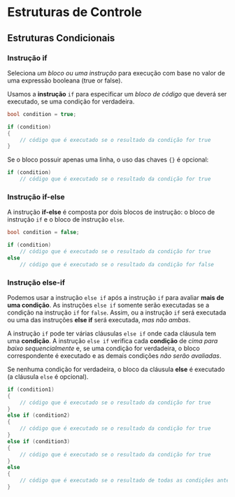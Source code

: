 # Estruturas de Controle

## Estruturas Condicionais

### Instrução if

Seleciona *um bloco ou uma instrução* para execução com base no valor de uma expressão booleana (true or false).

Usamos a **instrução** `if` para especificar um *bloco de código* que deverá ser executado, se uma condição for verdadeira.

```csharp
bool condition = true;

if (condition)
{
    // código que é executado se o resultado da condição for true
}
```

Se o bloco possuir apenas uma linha, o uso das chaves `{}` é opcional:

```csharp
if (condition)
    // código que é executado se o resultado da condição for true
```

### Instrução if-else

A instrução **if-else** é composta por dois blocos de instrução: o bloco de instrução `if` e o bloco de instrução `else`.

```csharp
bool condition = false;

if (condition)
    // código que é executado se o resultado da condição for true
else
    // código que é executado se o resultado da condição for false
```

### Instrução else-if

Podemos usar a instrução `else if` após a instrução `if` para avaliar **mais de uma condição**. As instruções `else if` somente serão executadas se a condição na instrução `if` for `false`. Assim, ou a instrução `if` será executada ou uma das instruções **else if** será executada, *mas não ambas*.

A instrução `if` pode ter várias cláusulas `else if` onde cada cláusula tem uma **condição**. A instrução `else if` verifica cada **condição** de *cima para baixo sequencialmente* e, se uma condição for verdadeira, o bloco correspondente é executado e as demais condições *não serão avaliadas*.

Se nenhuma condição for verdadeira, o bloco da cláusula **else** é executado (a cláusula `else` é opcional).

```csharp
if (condition1)
{
    // código que é executado se o resultado da condição for true
}
else if (condition2)
{
    // código que é executado se o resultado da condição for true
}
else if (condition3)
{
    // código que é executado se o resultado da condição for true
}
else
{
    // código que é executado se o resultado de todas as condições anteriores for false
}
```

